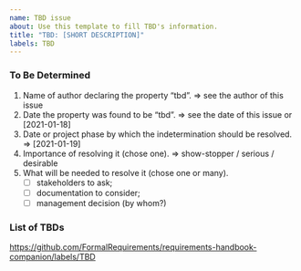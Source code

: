 ```yaml
---
name: TBD issue
about: Use this template to fill TBD's information.
title: "TBD: [SHORT DESCRIPTION]"
labels: TBD
---
```

### To Be Determined

1. Name of author declaring the property “tbd”.
  => see the author of this issue  
2. Date the property was found to be “tbd”.
  => see the date of this issue or [2021-01-18]
3. Date or project phase by which the indetermination should be resolved.
  => [2021-01-19]
4. Importance of resolving it (chose one). 
  => show-stopper / serious / desirable
5. What will be needed to resolve it (chose one or many).
    - [ ] stakeholders to ask; 
    - [ ] documentation to consider; 
    - [ ] management decision (by whom?)
  
### List of TBDs

https://github.com/FormalRequirements/requirements-handbook-companion/labels/TBD
